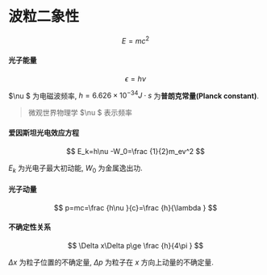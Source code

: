 # 波粒二象性

$$
E=mc^2
$$

#### 光子能量


$$
\epsilon =h\nu
$$

$\nu $ 为电磁波频率, $h=6.626\times 10^{-34}J\cdot s$ 为**普朗克常量(Planck constant)**.

> 微观世界物理学 $\nu $ 表示频率

#### 爱因斯坦光电效应方程

$$
E_k=h\nu -W_0=\frac {1}{2}m_ev^2
$$

$E_k$ 为光电子最大初动能, $W_0$ 为金属逸出功.

#### 光子动量

$$
p=mc=\frac {h\nu }{c}=\frac {h}{\lambda }
$$

#### 不确定性关系

$$
\Delta x\Delta p\ge \frac {h}{4\pi }
$$

$\Delta x$ 为粒子位置的不确定量, $\Delta p$ 为粒子在 $x$ 方向上动量的不确定量.

